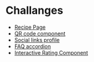 <h1>Challanges</h1>
<ul>
  <li><a href="https://jpetterson88.github.io/frontendMentor/recipe-page-main">Recipe Page</li>
  <li><a href="https://jpetterson88.github.io/frontendMentor/qr-code-component-main/index.html">QR code component</a></li>
  <li><a href="https://jpetterson88.github.io/frontendMentor/social-links-profile-main/index.html">Social links profile</a></li>
  <li><a href="https://jpetterson88.github.io/frontendMentor/faq-accordion-main/index.html">FAQ accordion</a></li>
  <li><a href="https://jpetterson88.github.io/frontendMentor/interactive-rating-component-main/index.html">Interactive Rating Component</a></li>
</ul>
